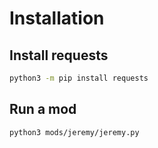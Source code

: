 # Installation

## Install requests

```bash
python3 -m pip install requests
```

## Run a mod

```bash
python3 mods/jeremy/jeremy.py
```

